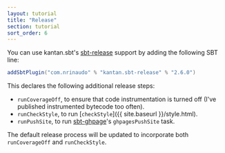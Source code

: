 ```yaml
---
layout: tutorial
title: "Release"
section: tutorial
sort_order: 6
---
```


You can use kantan.sbt's [sbt-release] support by adding the following SBT line:

```scala
addSbtPlugin("com.nrinaudo" % "kantan.sbt-release" % "2.6.0")
```

This declares the following additional release steps:

* `runCoverageOff`, to ensure that code instrumentation is turned off (I've published
  instrumented bytecode too often).
* `runCheckStyle`, to run [`checkStyle`]({{ site.baseurl }}/style.html).
* `runPushSite`, to run [sbt-ghpage](https://github.com/sbt/sbt-ghpages)'s
  `ghpagesPushSite` task.

The default release process will be updated to incorporate both `runCoverageOff` and
`runCheckStyle`.

[sbt-release]:https://github.com/sbt/sbt-release
